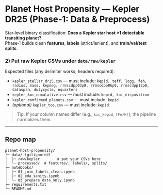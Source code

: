 # Planet Host Propensity — Kepler DR25 (Phase‑1: Data & Preprocess)

Star‑level binary classification: **Does a Kepler star host ≥1 detectable transiting planet?**  
Phase‑1 builds clean **features**, **labels** (strict/lenient), and **train/val/test splits**.



### 2) Put raw Kepler CSVs under `data/raw/kepler`
Expected files (any delimiter works; headers required):
- `kepler_stellar_dr25.csv` — must include: `kepid, teff, logg, feh, radius, mass, kepmag, rrmscdpp03p0, rrmscdpp06p0, rrmscdpp12p0, dataspan, dutycycle, nquarters`
- `kepler_koi_cumulative.csv` — must include: `kepid, koi_disposition`
- `kepler_confirmed_planets.csv` — must include: `kepid`
- *(optional)* `kepler_tce.csv` — must include: `kepid`

> Tip: If your column names differ (e.g., `kic_kepid`, `[Fe/H]`), the pipeline normalizes them.
---

## Repo map
```
planet-host-propensity/
├─ data/ (gitignored)
│  ├─ raw/kepler        # put your CSVs here 
│  └─ processed/  # features/, labels/, splits/
├─ notebooks/
│  ├─ 01_join_labels_clean.ipynb
│  ├─ 02_eda_sanity.ipynb
│  └─ 03_prepare_data_only.ipynb
├─ requirements.txt
└─ README.md
```

